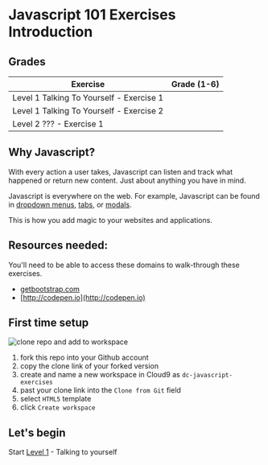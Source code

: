 # Javascript 101 Exercises Introduction

## Grades
Exercise                                  | Grade (1-6)
----------------------------------------- | -------------
Level 1 Talking To Yourself - Exercise 1  |
Level 1 Talking To Yourself - Exercise 2  |
Level 2 ??? - Exercise 1  |

## Why Javascript?
With every action a user takes, Javascript can listen and track what happened or return new content. Just about anything you have in mind.

Javascript is everywhere on the web. For example, Javascript can be found in [dropdown menus](http://getbootstrap.com/javascript/#dropdowns), [tabs](http://getbootstrap.com/javascript/#tabs), or [modals](http://getbootstrap.com/javascript/#modals).

This is how you add magic to your websites and applications.

## Resources needed:
You'll need to be able to access these domains to walk-through these exercises.
- [getbootstrap.com](http://getbootstrap.com)
- [http://codepen.io](http://codepen.io)

## First time setup
![clone repo and add to workspace](https://github.com/DevCatalyst/javascript-exercises/blob/master/assets/images/readme/clone-js-exercise-repo.gif)

1. fork this repo into your Github account
1. copy the clone link of your forked version
1. create and name a new workspace in Cloud9 as `dc-javascript-exercises`
1. past your clone link into the `Clone from Git` field
1. select `HTML5` template
1. click `Create workspace`

## Let's begin
Start [Level 1](level-1.md) - Talking to yourself

